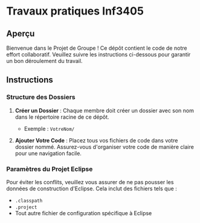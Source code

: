 # Travaux pratiques Inf3405

## Aperçu
Bienvenue dans le Projet de Groupe ! Ce dépôt contient le code de notre effort collaboratif. Veuillez suivre les instructions ci-dessous pour garantir un bon déroulement du travail.

## Instructions

### Structure des Dossiers
1. **Créer un Dossier** : Chaque membre doit créer un dossier avec son nom dans le répertoire racine de ce dépôt.
   - Exemple : `VotreNom/`

2. **Ajouter Votre Code** : Placez tous vos fichiers de code dans votre dossier nommé. Assurez-vous d'organiser votre code de manière claire pour une navigation facile.

### Paramètres du Projet Eclipse
Pour éviter les conflits, veuillez vous assurer de ne pas pousser les données de construction d'Eclipse. Cela inclut des fichiers tels que :
- `.classpath`
- `.project`
- Tout autre fichier de configuration spécifique à Eclipse

